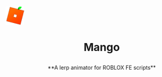 ![Mango Logo][logo]

# <p align="center">Mango </p>

<p align="center">**A lerp animator for ROBLOX FE scripts**</p>

[logo]: logo.png
